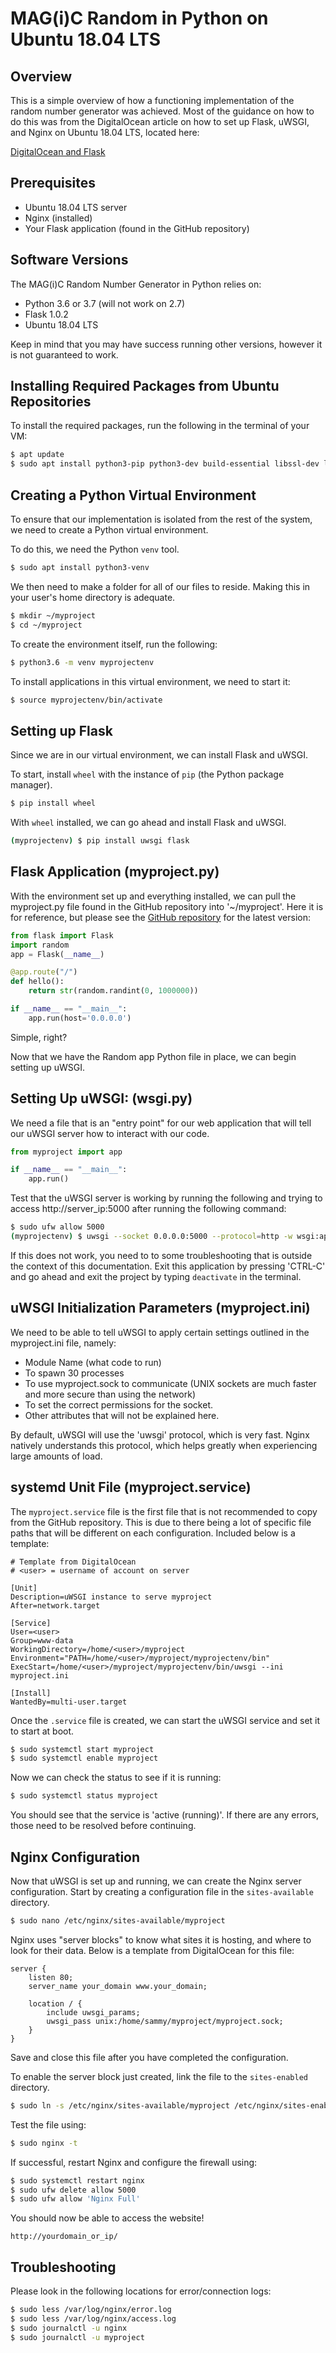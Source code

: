 # MAG(i)C Random in Python on Ubuntu 18.04 LTS

## Overview
This is a simple overview of how a functioning implementation of the random number generator was achieved. Most of the guidance on how to do this was from the DigitalOcean article on how to set up Flask, uWSGI, and Nginx on Ubuntu 18.04 LTS, located here:

[DigitalOcean and Flask](https://www.digitalocean.com/community/tutorials/how-to-serve-flask-applications-with-uswgi-and-nginx-on-ubuntu-18-04)

## Prerequisites
* Ubuntu 18.04 LTS server
* Nginx (installed)
* Your Flask application (found in the GitHub repository)

## Software Versions
The MAG(i)C Random Number Generator in Python relies on:
* Python 3.6 or 3.7 (will not work on 2.7)
* Flask 1.0.2
* Ubuntu 18.04 LTS

Keep in mind that you may have success running other versions, however it is not guaranteed to work.

## Installing Required Packages from Ubuntu Repositories
To install the required packages, run the following in the terminal of your VM:
```bash
$ apt update
$ sudo apt install python3-pip python3-dev build-essential libssl-dev libffi-dev python3-setuptools
```

## Creating a Python Virtual Environment
To ensure that our implementation is isolated from the rest of the system, we need to create a Python virtual environment.

To do this, we need the Python `venv` tool.
```bash
$ sudo apt install python3-venv
```

We then need to make a folder for all of our files to reside. Making this in your user's home directory is adequate.
```bash
$ mkdir ~/myproject
$ cd ~/myproject
```
To create the environment itself, run the following:
```bash
$ python3.6 -m venv myprojectenv
```
To install applications in this virtual environment,  we need to start it:
```bash
$ source myprojectenv/bin/activate
```

## Setting up Flask
Since we are in our virtual environment, we can install Flask and uWSGI.

To start, install `wheel` with the instance of `pip` (the Python package manager).
```bash
$ pip install wheel
```
With `wheel` installed, we can go ahead and install Flask and uWSGI.
```bash
(myprojectenv) $ pip install uwsgi flask
```
## Flask Application (myproject.py)
With the environment set up and everything installed, we can pull the myproject.py file found in the GitHub repository into '~/myproject'. Here it is for reference, but please see the [GitHub repository](https://github.com/AndrewReaganM/magic/tree/master/python_vm) for the latest version:

```python
from flask import Flask
import random
app = Flask(__name__)

@app.route("/")
def hello():
    return str(random.randint(0, 1000000))

if __name__ == "__main__":
    app.run(host='0.0.0.0')

```
Simple, right?

Now that we have the Random app Python file in place, we can begin setting up uWSGI.

## Setting Up uWSGI: (wsgi.py)
We need a file that is an "entry point" for our web application that will tell our uWSGI server how to interact with our code.

```python
from myproject import app

if __name__ == "__main__":
    app.run()
```

Test that the uWSGI server is working by running the following and trying to access http://server_ip:5000 after running the following command:
```bash
$ sudo ufw allow 5000
(myprojectenv) $ uwsgi --socket 0.0.0.0:5000 --protocol=http -w wsgi:app
```
If this does not work, you need to to some troubleshooting that is outside the context of this documentation.
Exit this application by pressing 'CTRL-C' and go ahead and exit the project by typing `deactivate` in the terminal.

## uWSGI Initialization Parameters (myproject.ini)
We need to be able to tell uWSGI to apply certain settings outlined in the myproject.ini file, namely:
* Module Name (what code to run)
* To spawn 30 processes
* To use myproject.sock to communicate (UNIX sockets are much faster and more secure than using the network)
* To set the correct permissions for the socket.
* Other attributes that will not be explained here.

By default, uWSGI will use the 'uwsgi' protocol, which is very fast. Nginx natively understands this protocol, which helps greatly when experiencing large amounts of load.

## systemd Unit File (myproject.service)
The `myproject.service` file is the first file that is not recommended to copy from the GitHub repository. This is due to there being a lot of specific file paths that will be different on each configuration. Included below is a template:
```
# Template from DigitalOcean
# <user> = username of account on server

[Unit]
Description=uWSGI instance to serve myproject
After=network.target

[Service]
User=<user>
Group=www-data
WorkingDirectory=/home/<user>/myproject
Environment="PATH=/home/<user>/myproject/myprojectenv/bin"
ExecStart=/home/<user>/myproject/myprojectenv/bin/uwsgi --ini myproject.ini

[Install]
WantedBy=multi-user.target
```
Once the `.service` file is created, we can start the uWSGI service and set it to start at boot.
```bash
$ sudo systemctl start myproject
$ sudo systemctl enable myproject
```
Now we can check the status to see if it is running:
```bash
$ sudo systemctl status myproject
```
You should see that the service is 'active (running)'. If there are any errors, those need to be resolved before continuing.

## Nginx Configuration
Now that uWSGI is set up and running, we can create the Nginx server configuration.
Start by creating a configuration file in the `sites-available` directory.
```bash
$ sudo nano /etc/nginx/sites-available/myproject
```
Nginx uses "server blocks" to know what sites it is hosting, and where to look for their data. Below is a template from DigitalOcean for this file:
```
server {
    listen 80;
    server_name your_domain www.your_domain;

    location / {
        include uwsgi_params;
        uwsgi_pass unix:/home/sammy/myproject/myproject.sock;
    }
}
```
Save and close this file after you have completed the configuration.

To enable the server block just created, link the file to the `sites-enabled` directory.
```bash
$ sudo ln -s /etc/nginx/sites-available/myproject /etc/nginx/sites-enabled
```
Test the file using:
```bash
$ sudo nginx -t
```
If successful, restart Nginx and configure the firewall using:
```bash
$ sudo systemctl restart nginx
$ sudo ufw delete allow 5000
$ sudo ufw allow 'Nginx Full'
```
You should now be able to access the website!
```url
http://yourdomain_or_ip/
```

## Troubleshooting
Please look in the following locations for error/connection logs:
```bash
$ sudo less /var/log/nginx/error.log
$ sudo less /var/log/nginx/access.log
$ sudo journalctl -u nginx
$ sudo journalctl -u myproject
```
